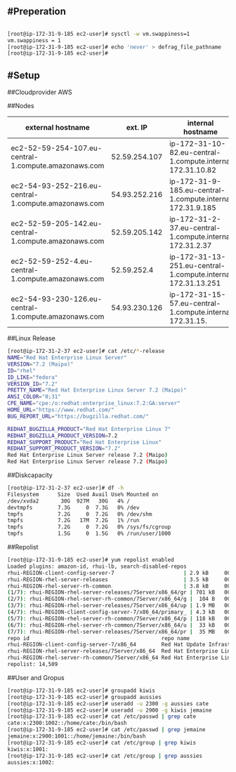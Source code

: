 #Preperation
---

```bash

[root@ip-172-31-9-185 ec2-user]# sysctl -w vm.swappiness=1
vm.swappiness = 1
[root@ip-172-31-9-185 ec2-user]# echo 'never' > defrag_file_pathname
[root@ip-172-31-9-185 ec2-user]#


```

#Setup
---

##Cloudprovider
AWS

##Nodes

|external hostname	|ext. IP		|internal hostname	|int. IP|
|---|---|---|---|
|ec2-52-59-254-107.eu-central-1.compute.amazonaws.com	|52.59.254.107		|ip-172-31-10-82.eu-central-1.compute.internal	172.31.10.82|
|ec2-54-93-252-216.eu-central-1.compute.amazonaws.com	|54.93.252.216		|ip-172-31-9-185.eu-central-1.compute.internal	172.31.9.185|
|ec2-52-59-205-142.eu-central-1.compute.amazonaws.com	|52.59.205.142		|ip-172-31-2-37.eu-central-1.compute.internal	172.31.2.37|
|ec2-52-59-252-4.eu-central-1.compute.amazonaws.com	|52.59.252.4		|ip-172-31-13-251.eu-central-1.compute.internal	172.31.13.251|
|ec2-54-93-230-126.eu-central-1.compute.amazonaws.com	|54.93.230.126		|ip-172-31-15-57.eu-central-1.compute.internal	172.31.15.|57

##Linux Release

```bash
[root@ip-172-31-2-37 ec2-user]# cat /etc/*-release
NAME="Red Hat Enterprise Linux Server"
VERSION="7.2 (Maipo)"
ID="rhel"
ID_LIKE="fedora"
VERSION_ID="7.2"
PRETTY_NAME="Red Hat Enterprise Linux Server 7.2 (Maipo)"
ANSI_COLOR="0;31"
CPE_NAME="cpe:/o:redhat:enterprise_linux:7.2:GA:server"
HOME_URL="https://www.redhat.com/"
BUG_REPORT_URL="https://bugzilla.redhat.com/"

REDHAT_BUGZILLA_PRODUCT="Red Hat Enterprise Linux 7"
REDHAT_BUGZILLA_PRODUCT_VERSION=7.2
REDHAT_SUPPORT_PRODUCT="Red Hat Enterprise Linux"
REDHAT_SUPPORT_PRODUCT_VERSION="7.2"
Red Hat Enterprise Linux Server release 7.2 (Maipo)
Red Hat Enterprise Linux Server release 7.2 (Maipo)

```

##Diskcapacity
```bash
[root@ip-172-31-2-37 ec2-user]# df -h
Filesystem      Size  Used Avail Use% Mounted on
/dev/xvda2       30G  927M   30G   4% /
devtmpfs        7.3G     0  7.3G   0% /dev
tmpfs           7.2G     0  7.2G   0% /dev/shm
tmpfs           7.2G   17M  7.2G   1% /run
tmpfs           7.2G     0  7.2G   0% /sys/fs/cgroup
tmpfs           1.5G     0  1.5G   0% /run/user/1000

```

##Repolist
```bash
[root@ip-172-31-9-185 ec2-user]# yum repolist enabled
Loaded plugins: amazon-id, rhui-lb, search-disabled-repos
rhui-REGION-client-config-server-7                      | 2.9 kB     00:00
rhui-REGION-rhel-server-releases                        | 3.5 kB     00:00
rhui-REGION-rhel-server-rh-common                       | 3.8 kB     00:00
(1/7): rhui-REGION-rhel-server-releases/7Server/x86_64/gr | 701 kB   00:00
(2/7): rhui-REGION-rhel-server-rh-common/7Server/x86_64/g |  104 B   00:00
(3/7): rhui-REGION-rhel-server-releases/7Server/x86_64/up | 1.9 MB   00:00
(4/7): rhui-REGION-client-config-server-7/x86_64/primary_ | 4.3 kB   00:00
(5/7): rhui-REGION-rhel-server-rh-common/7Server/x86_64/p | 118 kB   00:00
(6/7): rhui-REGION-rhel-server-rh-common/7Server/x86_64/u |  33 kB   00:00
(7/7): rhui-REGION-rhel-server-releases/7Server/x86_64/pr |  35 MB   00:00
repo id                                          repo name               status
rhui-REGION-client-config-server-7/x86_64        Red Hat Update Infrastr      4
rhui-REGION-rhel-server-releases/7Server/x86_64  Red Hat Enterprise Linu 14,277
rhui-REGION-rhel-server-rh-common/7Server/x86_64 Red Hat Enterprise Linu    228
repolist: 14,509
```

##User and Gropus

```bash
[root@ip-172-31-9-185 ec2-user]# groupadd kiwis
[root@ip-172-31-9-185 ec2-user]# groupadd aussies
[root@ip-172-31-9-185 ec2-user]# useradd -u 2300 -g aussies cate
[root@ip-172-31-9-185 ec2-user]# useradd -u 2900 -g kiwis jemaine
[root@ip-172-31-9-185 ec2-user]# cat /etc/passwd | grep cate
cate:x:2300:1002::/home/cate:/bin/bash
[root@ip-172-31-9-185 ec2-user]# cat /etc/passwd | grep jemaine
jemaine:x:2900:1001::/home/jemaine:/bin/bash
[root@ip-172-31-9-185 ec2-user]# cat /etc/group | grep kiwis
kiwis:x:1001:
[root@ip-172-31-9-185 ec2-user]# cat /etc/group | grep aussies
aussies:x:1002:
```
